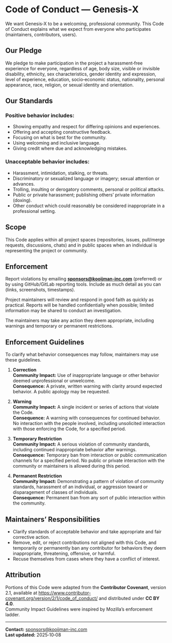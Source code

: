 <!-- SPDX-License-Identifier: (LicenseRef-KooijmanInc-Commercial OR GPL-3.0-only) -->
<!-- Copyright (c) 2025 Kooijman Incorporate Holding B.V. -->

# Code of Conduct — Genesis‑X

We want Genesis‑X to be a welcoming, professional community. This Code of Conduct explains what we expect from everyone who participates (maintainers, contributors, users).

## Our Pledge
We pledge to make participation in the project a harassment‑free experience for everyone, regardless of age, body size, visible or invisible disability, ethnicity, sex characteristics, gender identity and expression, level of experience, education, socio‑economic status, nationality, personal appearance, race, religion, or sexual identity and orientation.

## Our Standards

### Positive behavior includes:
- Showing empathy and respect for differing opinions and experiences.
- Offering and accepting constructive feedback.
- Focusing on what is best for the community.
- Using welcoming and inclusive language.
- Giving credit where due and acknowledging mistakes.

### Unacceptable behavior includes:
- Harassment, intimidation, stalking, or threats.
- Discriminatory or sexualized language or imagery; sexual attention or advances.
- Trolling, insulting or derogatory comments, personal or political attacks.
- Public or private harassment; publishing others’ private information (doxing).
- Other conduct which could reasonably be considered inappropriate in a professional setting.

## Scope
This Code applies within all project spaces (repositories, issues, pull/merge requests, discussions, chats) and in public spaces when an individual is representing the project or community.

## Enforcement
Report violations by emailing **sponsors@kooijman-inc.com** (preferred) or by using GitHub/GitLab reporting tools. Include as much detail as you can (links, screenshots, timestamps).

Project maintainers will review and respond in good faith as quickly as practical. Reports will be handled confidentially when possible; limited information may be shared to conduct an investigation.

The maintainers may take any action they deem appropriate, including warnings and temporary or permanent restrictions.

## Enforcement Guidelines
To clarify what behavior consequences may follow, maintainers may use these guidelines.

1. **Correction**  
   **Community Impact:** Use of inappropriate language or other behavior deemed unprofessional or unwelcome.  
   **Consequence:** A private, written warning with clarity around expected behavior. A public apology may be requested.

2. **Warning**  
   **Community Impact:** A single incident or series of actions that violate the Code.  
   **Consequence:** A warning with consequences for continued behavior. No interaction with the people involved, including unsolicited interaction with those enforcing the Code, for a specified period.

3. **Temporary Restriction**  
   **Community Impact:** A serious violation of community standards, including continued inappropriate behavior after warnings.  
   **Consequence:** Temporary ban from interaction or public communication channels for a specified period. No public or private interaction with the community or maintainers is allowed during this period.

4. **Permanent Restriction**  
   **Community Impact:** Demonstrating a pattern of violation of community standards, harassment of an individual, or aggression toward or disparagement of classes of individuals.  
   **Consequence:** Permanent ban from any sort of public interaction within the community.

## Maintainers’ Responsibilities
- Clarify standards of acceptable behavior and take appropriate and fair corrective action.  
- Remove, edit, or reject contributions not aligned with this Code, and temporarily or permanently ban any contributor for behaviors they deem inappropriate, threatening, offensive, or harmful.  
- Recuse themselves from cases where they have a conflict of interest.

## Attribution
Portions of this Code were adapted from the **Contributor Covenant**, version 2.1, available at <https://www.contributor-covenant.org/version/2/1/code_of_conduct/> and distributed under **CC BY 4.0**.  
Community Impact Guidelines were inspired by Mozilla’s enforcement ladder.

---

**Contact:** sponsors@kooijman-inc.com  
**Last updated:** 2025‑10‑08
